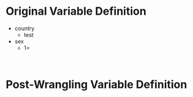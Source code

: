 # Original Variable Definition 
* country
    * test 
* sex
    * 1=
<br/>

# Post-Wrangling Variable Definition 
